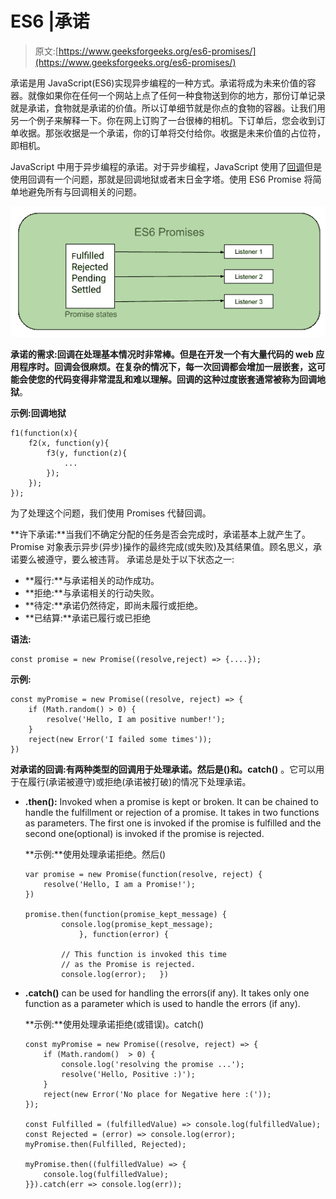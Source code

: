 # ES6 |承诺

> 原文:[https://www.geeksforgeeks.org/es6-promises/](https://www.geeksforgeeks.org/es6-promises/)

承诺是用 JavaScript(ES6)实现异步编程的一种方式。承诺将成为未来价值的容器。就像如果你在任何一个网站上点了任何一种食物送到你的地方，那份订单记录就是承诺，食物就是承诺的价值。所以订单细节就是你点的食物的容器。让我们用另一个例子来解释一下。你在网上订购了一台很棒的相机。下订单后，您会收到订单收据。那张收据是一个承诺，你的订单将交付给你。收据是未来价值的占位符，即相机。

JavaScript 中用于异步编程的承诺。对于异步编程，JavaScript 使用了[回调](https://www.geeksforgeeks.org/javascript-callbacks/)但是使用回调有一个问题，那就是回调地狱或者末日金字塔。使用 ES6 Promise 将简单地避免所有与回调相关的问题。

![](img/d077198cd16e8982ba419edc6a291d7b.png)

**承诺的需求:**回调在处理基本情况时非常棒。但是在开发一个有大量代码的 web 应用程序时。回调会很麻烦。在复杂的情况下，每一次回调都会增加一层嵌套，这可能会使您的代码变得非常混乱和难以理解。回调的这种过度嵌套通常被称为**回调地狱**。

**示例:回调地狱**

```
f1(function(x){
    f2(x, function(y){
        f3(y, function(z){ 
            ...
        });
    });
}); 
```

为了处理这个问题，我们使用 Promises 代替回调。

**许下承诺:**当我们不确定分配的任务是否会完成时，承诺基本上就产生了。Promise 对象表示异步(异步)操作的最终完成(或失败)及其结果值。顾名思义，承诺要么被遵守，要么被违背。
承诺总是处于以下状态之一:

*   **履行:**与承诺相关的动作成功。
*   **拒绝:**与承诺相关的行动失败。
*   **待定:**承诺仍然待定，即尚未履行或拒绝。
*   **已结算:**承诺已履行或已拒绝

**语法:**

```
const promise = new Promise((resolve,reject) => {....}); 
```

**示例:**

```
const myPromise = new Promise((resolve, reject) => {
    if (Math.random() > 0) {
        resolve('Hello, I am positive number!');
    }
    reject(new Error('I failed some times'));
})
```

**对承诺的回调:**有两种类型的回调用于处理承诺**。然后是()**和**。catch()** 。它可以用于在履行(承诺被遵守)或拒绝(承诺被打破)的情况下处理承诺。

*   **.then():** Invoked when a promise is kept or broken. It can be chained to handle the fulfillment or rejection of a promise. It takes in two functions as parameters. The first one is invoked if the promise is fulfilled and the second one(optional) is invoked if the promise is rejected.

    **示例:**使用处理承诺拒绝。然后()

    ```
    var promise = new Promise(function(resolve, reject) { 
        resolve('Hello, I am a Promise!'); 
    }) 

    promise.then(function(promise_kept_message) {  
            console.log(promise_kept_message); 
                }, function(error) {     

            // This function is invoked this time
            // as the Promise is rejected.
            console.log(error);   }) 
    ```

*   **.catch()** can be used for handling the errors(if any). It takes only one function as a parameter which is used to handle the errors (if any).

    **示例:**使用处理承诺拒绝(或错误)。catch()

    ```
    const myPromise = new Promise((resolve, reject) => {
        if (Math.random()  > 0) {
            console.log('resolving the promise ...');
            resolve('Hello, Positive :)');
        }
        reject(new Error('No place for Negative here :('));
    });

    const Fulfilled = (fulfilledValue) => console.log(fulfilledValue);
    const Rejected = (error) => console.log(error);
    myPromise.then(Fulfilled, Rejected);

    myPromise.then((fulfilledValue) => {
        console.log(fulfilledValue);
    }}).catch(err => console.log(err));
    ```